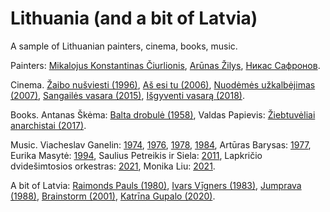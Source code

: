 # Lithuania (and a bit of Latvia)

A sample of Lithuanian painters, cinema, books, music.

Painters: [Mikalojus Konstantinas Čiurlionis](https://www.youtube.com/watch?v=CNcCcQ38Sk4), [Arūnas Žilys](https://www.pinterest.com/pin/225461525066402919/), [Никас Сафронов](https://youtu.be/amZBAYsepjY?t=1763). 

Cinema. [Žaibo nušviesti (1996)](https://www.imdb.com/title/tt0201195/), [Aš esi tu (2006)](https://www.imdb.com/title/tt0811164/), [Nuodėmės užkalbėjimas (2007)](https://www.imdb.com/title/tt0929806/), [Sangailės vasara (2015)](https://www.imdb.com/title/tt2994832/), [Išgyventi vasarą (2018)](https://www.imdb.com/title/tt7591430/).

Books. Antanas Škėma: [Balta drobulė (1958)](http://www.xn--altiniai-4wb.info/files/literatura/LH00/Antanas_%C5%A0k%C4%97ma._Balta_drobul%C4%97.LHP200.pdf), Valdas Papievis: [Žiebtuvėliai anarchistai (2017)](https://elvislab.lt/leidiniai/10674).

Music. Viacheslav Ganelin: [1974](https://youtu.be/gQJ-e-Dhzsk?t=795), [1976](https://www.youtube.com/watch?v=lKN4kEsBnVM), [1978](https://www.youtube.com/watch?v=TBIJI96uINY), [1984](https://www.youtube.com/watch?v=qt_C2APVFso), Artūras Barysas: [1977](https://www.youtube.com/watch?v=4OoWoF3hH1o), Eurika Masytė: [1994](https://www.youtube.com/watch?v=hmHhIvtua9w), Saulius Petreikis ir Siela: [2011](https://youtu.be/eNzLS9NY8Ws?t=121), Lapkričio dvidešimtosios orkestras: [2021](https://www.youtube.com/watch?v=12uMYmqCr0E), Monika Liu: [2021](https://www.youtube.com/watch?v=sXd0vDQGi3c).

A bit of Latvia: [Raimonds Pauls (1980)](https://www.youtube.com/watch?v=GZZ0ZQewPAU), [Ivars Vīgners (1983)](https://youtu.be/GbgHkFXDh6A?t=156), [Jumprava (1988)](https://www.youtube.com/watch?v=BZM5g8kxTCY), [Brainstorm (2001)](https://www.youtube.com/watch?v=J-CmEbXH90M), [Katrīna Gupalo (2020)](https://www.youtube.com/watch?v=6MMBGaDCvFc).
